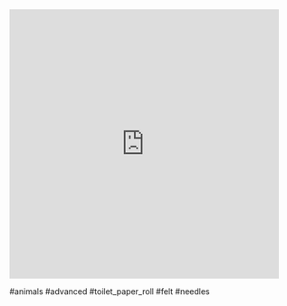 <iframe src="https://www.facebook.com/plugins/video.php?height=476&href=https%3A%2F%2Fwww.facebook.com%2FBBCArchive%2Fvideos%2F1266914567282135%2F&show_text=false&width=476&t=0" width="476" height="476" style="border:none;overflow:hidden" scrolling="no" frameborder="0" allowfullscreen="true" allow="autoplay; clipboard-write; encrypted-media; picture-in-picture; web-share" allowFullScreen="true"></iframe>

#animals #advanced #toilet_paper_roll #felt #needles
